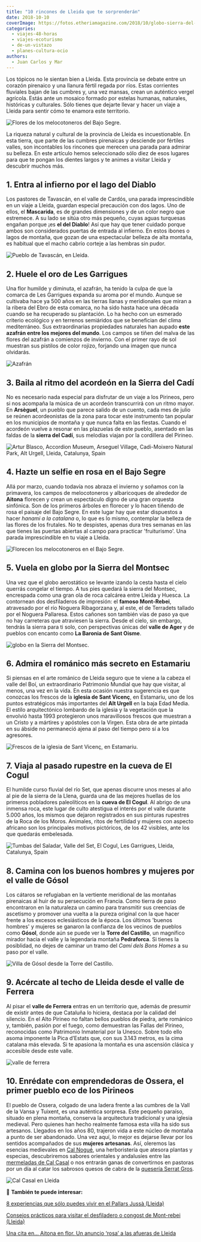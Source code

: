 ```yaml
---
title: "10 rincones de Lleida que te sorprenderán"
date: 2018-10-10
coverImage: https://fotos.etheriamagazine.com/2018/10/globo-sierra-del-montsec.jpg
categories: 
  - viajes-48-horas
  - viajes-ecoturismo
  - de-un-vistazo
  - planes-cultura-ocio
authors: 
  - Juan Carlos y Mar
---
```


Los tópicos no le sientan bien a Lleida. Esta provincia se debate entre un corazón 
pirenaico y una llanura fértil regada por ríos. Estas corrientes fluviales bajan de las 
cumbres y, una vez mansas, crean un auténtico vergel agrícola. Estás ante un mosaico 
formado por estelas humanas, naturales, históricas y culturales. Sólo tienes que dejarte 
llevar y hacer un viaje a Lleida para sentir cómo te enamora este territorio. 

![Flores de los melocotoneros del Bajo Segre.](https://fotos.etheriamagazine.com/2019/03/Fruiturismo-lleida.jpg "Flores de los melocotoneros del Bajo Segre.")

La riqueza natural y cultural de la provincia de Lleida es incuestionable. En esta 
tierra, que parte de las cumbres pirenaicas y desciende por fértiles valles, son 
incontables los rincones que merecen una parada para admirar su belleza. En este 
artículo hemos seleccionado sólo diez de esos lugares para que te pongan los dientes 
largos y te animes a visitar Lleida y descubrir muchos más. 

## 1\. Entra al infierno por el lago del Diablo

Los pastores de Tavascán, en el valle de Cardós, una parada imprescindible en un viaje a 
Lleida, guardan especial precaución con dos lagos. Uno de ellos, el **Mascarida**, es de 
grandes dimensiones y de un color negro que estremece. A su lado se sitúa otro más 
pequeño, cuyas aguas turquesas engañan porque ¡es **el del Diablo**! Así que hay que 
tener cuidado porque ambos son considerados puertas de entrada al infierno. En estos 
ibones o lagos de montaña, que gozan de una espectacular belleza de alta montaña, es 
habitual que el macho cabrío corteje a las hembras sin pudor. 

![Pueblo de Tavascán, en Lleida.](https://fotos.etheriamagazine.com/2018/10/051-LLEIDA.jpg "Pueblo de Tavascán, en Lleida.")

## 2\. Huele el oro de Les Garrigues

Una flor humilde y diminuta, el azafrán, ha tenido la culpa de que la comarca de Les 
Garrigues expanda su aroma por el mundo. Aunque se cultivaba hace ya 500 años en las 
tierras llanas y meridionales que miran a la ribera del Ebro de esta comarca, no ha sido 
hasta hace una década cuando se ha recuperado su plantación. Lo ha hecho con un esmerado 
criterio ecológico y en terrenos semiáridos que se benefician del clima mediterráneo. 
Sus extraordinarias propiedades naturales han aupado **este azafrán entre los mejores 
del mundo**. Los campos se tiñen del malva de las flores del azafrán a comienzos de 
invierno. Con el primer rayo de sol muestran sus pistilos de color rojizo, forjando una 
imagen que nunca olvidarás. 

![Azafrán](https://fotos.etheriamagazine.com/2018/10/azafran-lleida.jpg "El azafrán es el oro de estas montañas.")

## 3\. Baila al ritmo del acordeón en la Sierra del Cadí

No es necesario nada especial para disfrutar de un viaje a los Pirineos, pero si nos 
acompaña la música de un acordeón transcurrirá con un ritmo mayor. En **Arsèguel**, un 
pueblo que parece salido de un cuento, cada mes de julio se reúnen acordeonistas de la 
zona para tocar este instrumento tan popular en los municipios de montaña y que nunca 
falta en las fiestas. Cuando el acordeón vuelve a resonar en las plazuelas de este 
pueblo, asentado en las faldas de la **sierra del Cadí**, sus melodías viajan por la 
cordillera del Pirineo. 

![Artur Blasco, Accordion Museum, Arseguel Village, Cadi-Moixero Natural Park, Alt Urgell, Lleida, Catalunya, Spain](https://fotos.etheriamagazine.com/2018/10/acordeon-sierra-del-cadi.jpg "Museo del Acordeón.")

## 4\. Hazte un selfie en rosa en el Bajo Segre

Allá por marzo, cuando todavía nos abraza el invierno y soñamos con la primavera, los 
campos de melocotoneros y albaricoques de alrededor de **Aitona** florecen y crean un 
espectáculo digno de una gran orquesta sinfónica. Son de los primeros árboles en 
florecer y lo hacen tiñendo de rosa el paisaje del Bajo Segre. En este lugar hay que 
estar dispuestos a hacer _hanami a la catalana_ o, lo que es lo mismo, contemplar la 
belleza de las flores de los frutales. No te despistes, apenas dura tres semanas en las 
que tienes las puertas abiertas al campo para practicar 'fruiturismo'. Una parada 
imprescindible en tu viaje a Lleida. 

![Florecen los melocotoneros en el Bajo Segre.](https://fotos.etheriamagazine.com/2018/10/primavera-bajo-segre-lleida.jpg "Florecen los melocotoneros en el Bajo Segre.")

## 5\. Vuela en globo por la Sierra del Montsec

Una vez que el globo aerostático se levante izando la cesta hasta el cielo querrás 
congelar el tiempo. A tus pies quedará la sierra del Montsec, encrespada como una gran 
ola de roca calcárea entre Lleida y Huesca. La contornean dos desfiladeros de impresión: 
el **famoso Mont-Rebei**, atravesado por el río Noguera Ribagorzana y, al este, el de 
Terradets tallado por el Noguera Pallaresa. Estos cañones son también vías de paso ya 
que no hay carreteras que atraviesen la sierra. Desde el cielo, sin embargo, tendrás la 
sierra para ti solo, con perspectivas únicas del **valle de Ager** y de pueblos con 
encanto como **La Baronia de Sant Oisme**. 

![globo en la Sierra del Montsec.](https://fotos.etheriamagazine.com/2018/10/globo-sierra-del-montsec.jpg "Sobrevolando el globo la Sierra del Montsec.")

## 6\. Admira el románico más secreto en Estamariu

Si piensas en el arte románico de Lleida seguro que te viene a la cabeza el valle del 
Boí, un extraordinario Patrimonio Mundial que hay que visitar, al menos, una vez en la 
vida. En esta ocasión nuestra sugerencia es que conozcas los frescos de la **iglesia de 
Sant Vicenç**, en Estamariu, uno de los puntos estratégicos más importantes del **Alt 
Urgell** en la baja Edad Media. El estilo arquitectónico lombardo de la iglesia y la 
vegetación que la envolvió hasta 1993 protegieron unos maravillosos frescos que muestran 
a un Cristo y a mártires y apóstoles con la Virgen. Esta obra de arte pintada en su 
ábside no permaneció ajena al paso del tiempo pero sí a los agresores. 

![Frescos de la iglesia de Sant Vicenç, en Estamariu.](https://fotos.etheriamagazine.com/2018/10/romanico-lleida.jpg "Frescos de la iglesia de Sant Vicenç, en Estamariu.")

## 7\. Viaja al pasado rupestre en la cueva de El Cogul

El humilde curso fluvial del río Set, que apenas discurre unos meses al año al pie de la 
sierra de la Llena, guarda una de las mejores huellas de los primeros pobladores 
paleolíticos en la **cueva de El Cogul**. Al abrigo de una inmensa roca, este lugar de 
culto atestigua el interés por el valle durante 5.000 años, los mismos que dejaron 
registrados en sus pinturas rupestres de la Roca de los Moros. Animales, ritos de 
fertilidad y mujeres con aspecto africano son los principales motivos pictóricos, de los 
42 visibles, ante los que quedarás embelesada. 

![Tumbas del Saladar, Valle del Set, El Cogul, Les Garrigues, Lleida, Catalunya, Spain](https://fotos.etheriamagazine.com/2018/10/cueva-el-cogull-lleida.jpg "Tumbas del Saladar, en el Valle del Set (El Cogul, Lleida).")

## 8\. Camina con los buenos hombres y mujeres por el valle de Gósol

Los cátaros se refugiaban en la vertiente meridional de las montañas pirenaicas al huir 
de su persecución en Francia. Como tierra de paso encontraron en la naturaleza un camino 
para transmitir sus creencias de ascetismo y promover una vuelta a la pureza original 
con la que hacer frente a los excesos eclesiásticos de la época. Los últimos 'buenos 
hombres' y mujeres se ganaron la confianza de los vecinos de pueblos como **Gósol**, 
donde aún se puede ver la **Torre del Castillo**, un magnífico mirador hacia el valle y 
la legendaria montaña **Pedraforca**. Si tienes la posiblidad, no dejes de caminar un 
tramo del _Camí dels Bons Homes_ a su paso por el valle. 

![Villa de Gósol desde la Torre del Castillo.](https://fotos.etheriamagazine.com/2018/10/valle-gosol-lerida.jpg "Villa de Gósol desde la Torre del Castillo.")

## 9\. Acércate al techo de Lleida desde el valle de Ferrera

Al pisar el **valle de Ferrera** entras en un territorio que, además de presumir de 
existir antes de que Cataluña lo hiciera, destaca por la calidad del silencio. En el 
Alto Pirineo no faltan bellos pueblos de piedra, arte románico y, también, pasión por el 
fuego, como demuestran las Fallas del Pirineo, reconocidas como Patrimonio Inmaterial 
por la Unesco. Sobre todo ello asoma imponente la Pica d’Estats que, con sus 3.143 
metros, es la cima catalana más elevada. Si te apasiona la montaña es una ascensión 
clásica y accesible desde este valle. 

![valle de ferrera](https://fotos.etheriamagazine.com/2018/10/valle-ferrera-lleida.jpg "Valle de Ferrera (Lleida).")

## 10\. Enrédate con emprendedoras de Ossera, el primer pueblo eco de los Pirineos

El pueblo de Ossera, colgado de una ladera frente a las cumbres de la Vall de la Vansa y 
Tuixent, es una auténtica sorpresa. Este pequeño paraíso, situado en plena montaña, 
conserva la arquitectura tradicional y una iglesia medieval. Pero quienes han hecho 
realmente famosa esta villa ha sido sus artesanos. Llegados en los años 80, trajeron 
vida a este núcleo de montaña a punto de ser abandonado. Una vez aquí, lo mejor es 
dejarse llevar por los sentidos acompañados de sus **mujeres artesanas**. Así, oleremos 
las esencias medievales en [Cal Nogué](https://www.herbesossera.com/), una herboristería 
que atesora plantas y especias, descubriremos sabores orientales y andalusíes entre las [mermeladas 
de Cal Casal](http://www.melmeladesossera.com) o nos entrarán ganas de convertirnos en 
pastoras por un día al catar los sabrosos quesos de cabra de la [quesería Serrat 
Gros](http://www.formatgeriaserratgros.com/). 

![Cal Casal en Lleida](https://fotos.etheriamagazine.com/2018/10/cal-casal-lleida.jpg "Las mermeladas de Cal Casal son una irresistible tentación (Ossera).")

📌 **También te puede interesar:** 

[8 experiencias que sólo puedes vivir en el Pallars Jussà 
(Lleida)](https://etheriamagazine.com/2021/06/09/8-experiencias-en-el-pallars-jussa-excursiones-en-lleida/) 

[Consejos prácticos para visitar el desfiladero o congost de Mont-rebei 
(Lleida)](https://etheriamagazine.com/2020/05/13/consejos-practicos-para-visitar-el-desfiladero-de-mont-rebei-lleida/) 

[Una cita en… Aitona en flor. Un anuncio ‘rosa’ a las afueras de 
Lleida](https://etheriamagazine.com/2019/03/11/viaje-floracion-melocotoneros-aitona-lleida/)
